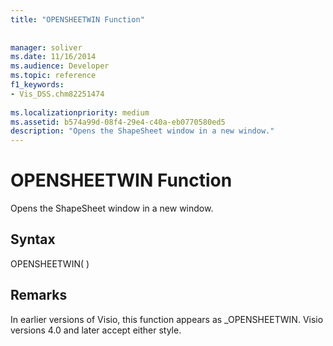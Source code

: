 ```yaml
---
title: "OPENSHEETWIN Function"
 
 
manager: soliver
ms.date: 11/16/2014
ms.audience: Developer
ms.topic: reference
f1_keywords:
- Vis_DSS.chm82251474
 
ms.localizationpriority: medium
ms.assetid: b574a99d-08f4-29e4-c40a-eb0770580ed5
description: "Opens the ShapeSheet window in a new window."
---
```


# OPENSHEETWIN Function

Opens the ShapeSheet window in a new window.
  
## Syntax

OPENSHEETWIN( )
  
## Remarks

In earlier versions of Visio, this function appears as _OPENSHEETWIN. Visio versions 4.0 and later accept either style. 
  


